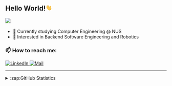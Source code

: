 <h2> Hello World!<img src="https://raw.githubusercontent.com/ABSphreak/ABSphreak/master/gifs/Hi.gif" width="20px" />  </h2>

<img src="https://readme-typing-svg.herokuapp.com/?color=016EEA&height=18&width=300&vCenter=true&lines=I'm+Tan;I+write+code...+sometimes;" />

- 📔 Currently studying Computer Engineering @ NUS
- 🎯 Interested in Backend Software Engineering and Robotics
  

<h3> 📫 How to reach me: </h3>
<p>
<a href="https://www.linkedin.com/in/tan-ht/">
  <img alt="LinkedIn" src="https://img.shields.io/badge/linkedin%20-%230077B5.svg?&style=for-the-badge&logo=linkedin&logoColor=white"/>
</a>
<a href="mailto:tanht282@gmail.com">
  <img alt="Mail" src="https://img.shields.io/badge/Gmail-D14836?style=for-the-badge&logo=gmail&logoColor=white"/>
</a>
</p>

---
<details>
  <summary>:zap:GitHub Statistics</summary>
  <div align="center">
    <img align="top" src="https://github-readme-stats.vercel.app/api?username=jushg&count_private=true&hide_rank=true&show_icons=true&theme=nord&include_all_commits=true&custom_title=My GitHub Stats" />
    <img align="center" src="https://github-readme-stats.vercel.app/api/top-langs/?username=jushg&langs_count=10&theme=nord&hide_rank=true&layout=compact"/>
  </div>
  
</details>

